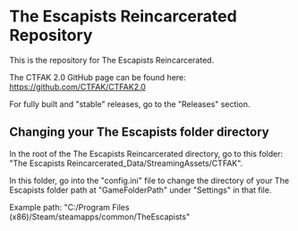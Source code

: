 # The Escapists Reincarcerated Repository

This is the repository for The Escapists Reincarcerated.

The CTFAK 2.0 GitHub page can be found here: https://github.com/CTFAK/CTFAK2.0

For fully built and "stable" releases, go to the "Releases" section.

## Changing your The Escapists folder directory

In the root of the The Escapists Reincarcerated directory, go to this folder: "The Escapists Reincarcerated_Data/StreamingAssets/CTFAK".

In this folder, go into the "config.ini" file to change the directory of your The Escapists folder path at "GameFolderPath" under "Settings" in that file. 

Example path: "C:/Program Files (x86)/Steam/steamapps/common/TheEscapists"
